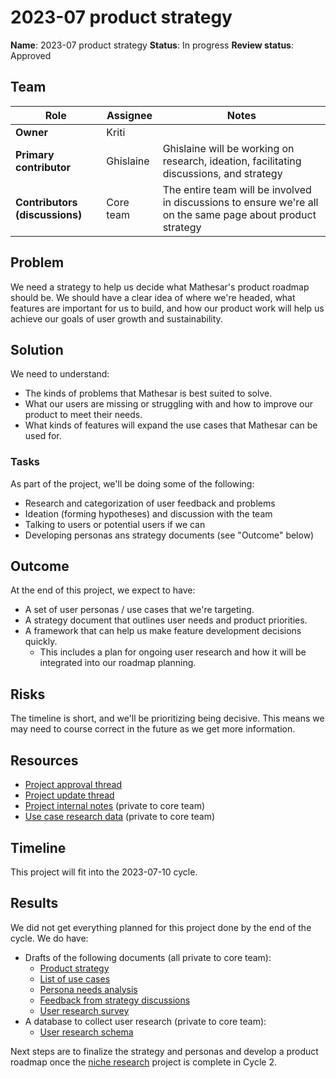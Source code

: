 # 2023-07 product strategy

**Name**: 2023-07 product strategy
**Status**: In progress
**Review status**: Approved

## Team

| Role | Assignee | Notes |
|-|-|-|
| **Owner** | Kriti | |
| **Primary contributor** | Ghislaine | Ghislaine will be working on research, ideation, facilitating discussions, and strategy |
| **Contributors (discussions)** | Core team | The entire team will be involved in discussions to ensure we're all on the same page about product strategy |

## Problem
We need a strategy to help us decide what Mathesar's product roadmap should be. We should have a clear idea of where we're headed, what features are important for us to build, and how our product work will help us achieve our goals of user growth and sustainability.

## Solution
We need to understand:

- The kinds of problems that Mathesar is best suited to solve.
- What our users are missing or struggling with and how to improve our product to meet their needs.
- What kinds of features will expand the use cases that Mathesar can be used for.

### Tasks
As part of the project, we'll be doing some of the following:

- Research and categorization of user feedback and problems
- Ideation (forming hypotheses) and discussion with the team
- Talking to users or potential users if we can
- Developing personas ans strategy documents (see "Outcome" below)

## Outcome
At the end of this project, we expect to have:

- A set of user personas / use cases that we're targeting.
- A strategy document that outlines user needs and product priorities.
- A framework that can help us make feature development decisions quickly.
  - This includes a plan for ongoing user research and how it will be integrated into our roadmap planning.

## Risks
The timeline is short, and we'll be prioritizing being decisive. This means we may need to course correct in the future as we get more information.

## Resources
- [Project approval thread](https://groups.google.com/a/mathesar.org/g/mathesar-developers/c/b7FlFSDH7Z8/m/nHmLvaADAAAJ)
- [Project update thread](https://groups.google.com/a/mathesar.org/g/mathesar-developers/c/wGIj3Yfh7us/m/0SyW5gtWAAAJ)
- [Project internal notes](https://hackmd.io/Ys9xfGZBTK-OaSCTrKPxNw?view) (private to core team)
- [Use case research data](https://internal.mathesar.org/db/mathesar_tables/14/) (private to core team)

## Timeline
This project will fit into the 2023-07-10 cycle.

## Results
We did not get everything planned for this project done by the end of the cycle. We do have:

- Drafts of the following documents (all private to core team):
	-	[Product strategy](https://docs.google.com/document/d/1RDd-HGTANfzFmKiTQArb3N26Y4o7R8md3iHTOlxVygI/edit) 
  - [List of use cases](https://hackmd.io/wC38kFL-Q6mR2TJR2_ZCEw)
  - [Persona needs analysis](https://hackmd.io/TeTCKnX4QUCik3iwDBhtkQ)
  - [Feedback from strategy discussions](https://hackmd.io/zYChtLI2RSiSs8-61zN3Yw)
  - [User research survey](https://hackmd.io/NI4LU3GrQ62vl5_nyOa2LA)
- A database to collect user research (private to core team):
	- [User research schema](https://internal.mathesar.org/db/mathesar_tables/14/)
  
Next steps are to finalize the strategy and personas and develop a product roadmap once the [niche research](/projects/niche-research) project is complete in Cycle 2.